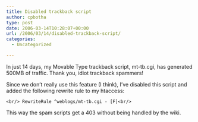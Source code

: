 ```yaml
---
title: Disabled trackback script
author: cpbotha
type: post
date: 2006-03-14T10:28:07+00:00
url: /2006/03/14/disabled-trackback-script/
categories:
  - Uncategorized

---
```

In just 14 days, my Movable Type trackback script, mt-tb.cgi, has generated 500MB of traffic. Thank you, idiot trackback spammers!

Since we don’t really use this feature (I think), I’ve disabled this script and added the following rewrite rule to my htaccess:
  
`<br/>
RewriteRule ^weblogs/mt-tb.cgi - [F]<br/>
` 

This way the spam scripts get a 403 without being handled by the wiki.
